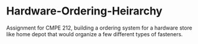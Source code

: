 # Hardware-Ordering-Heirarchy
Assignment for CMPE 212, building a ordering system for a hardware store like home depot that would organize a few different types of fasteners.
